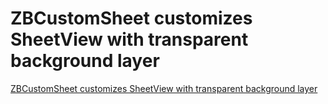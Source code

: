 # ZBCustomSheet customizes SheetView with transparent background layer
[ZBCustomSheet customizes SheetView with transparent background layer](https://aiwithcloud.com/2022/09/16/zbcustomsheet_customizes_sheetview_with_transparent_background_layer/)